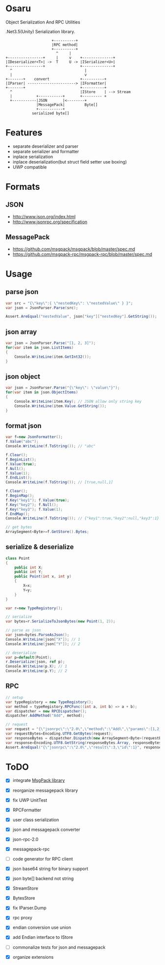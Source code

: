 # Osaru
Object Serialization And RPC Utilities

.Net3.5(Unity) Serialization library.

```
                     +----------+
                     |RPC method|
                     +----------+
                       ^     |
+----------------+     |     v    +--------------+
|IDeserializer<T>| ->  T     U -> |ISerializer<U>|
+----------------+                +--------------+
  ^                                 |
  |                                 v
+-------+    convert              +----------+
|IParser| ----------------------> |IFormatter|
+-------+                         +----------+
  ^                               |IStore    | --> Stream
  |           +-----------+       +--------- +
  +-----------|JSON       |<--------+
              |MessagePack|         Byte[]
              +-----------+
            serialized byte[]
```

# Features
* separate deserializer and parser
* separate serializer and formatter
* inplace serialization
* inplace deserialization(but struct field setter use boxing)
* UWP compatible

# Formats

## JSON
* http://www.json.org/index.html
* http://www.jsonrpc.org/specification

## MessagePack
* https://github.com/msgpack/msgpack/blob/master/spec.md
* https://github.com/msgpack-rpc/msgpack-rpc/blob/master/spec.md

# Usage

## parse json

```cs
var src = "{\"key\":{ \"nestedKey\": \"nestedValue\" } }";
var json = JsonParser.Parse(src);

Assert.AreEqual("nestedValue", json["key"]["nestedKey"].GetString());
```

## json array

```cs
var json = JsonParser.Parse("[1, 2, 3]");
for(var item in json.ListItems)
{
    Console.WriteLine(item.GetInt32());
}
```

## json object

```cs
var json = JsonParser.Parse("{\"key\": \"value\"}");
for(var item in json.ObjectItems)
{
    Console.WriteLine(item.Key); // JSON allow only string key
    Console.WriteLine(item.Value.GetString());
}
```

## format json

```cs
var f=new JsonFormatter();
f.Value("abc");
Console.WriteLine(f.ToString()); // "abc"

f.Clear();
f.BeginList();
f.Value(true);
f.Null();
f.Value(1);
f.EndList();
Console.WriteLine(f.ToString()); // [true,null,1]

f.Clear();
f.BeginMap();
f.Key("key1"); f.Value(true);
f.Key("key2"); f.Null();
f.Key("key3"); f.Value(1);
f.EndMap();
Console.WriteLine(f.ToString()); // {"key1":true,"key2":null,"key3":1}

// get bytes
ArraySegment<Byte>=f.GetStore().Bytes;
```

## serialize & deserialize

```cs
class Point
{
    public int X;
    public int Y;
    public Point(int x, int y)
    {
        X=x;
        Y=y;
    }
}

var r=new TypeRegistory();

// serialize
var bytes=r.SerializeToJsonBytes(new Point(1, 2));

// parse as json
var json=bytes.ParseAsJson();
Console.WriteLine(json["X"]); // 1
Console.WriteLine(json["Y"]); // 2

// deserialize
var p=default(Point);
r.Deserialize(json, ref p);
Console.WriteLine(p.X); // 1
Console.WriteLine(p.Y); // 2
```

## RPC

```cs
// setup
var typeRegistory = new TypeRegistory();
var method = typeRegistory.RPCFunc((int a, int b) => a + b);
var dispatcher = new RPCDispatcher();
dispatcher.AddMethod("Add", method);

// request
var request = "{\"jsonrpc\":\"2.0\",\"method\":\"Add\",\"params\":[1,2],\"id\":1}";
var requestBytes=Encoding.UTF8.GetBytes(request);
var responseBytes = dispatcher.Dispatch(new ArraySegment<Byte>(requestBytes));
var response=Encoding.UTF8.GetString(responseBytes.Array, responseBytes.Offset, responseBytes.Count);
Assert.AreEqual("{\"jsonrpc\":\"2.0\",\"result\":3,\"id\":1}", response);
```

# ToDO
* [x] integrate [MsgPack library](https://github.com/ousttrue/NMessagePack)
* [x] reorganize messagepack library
* [x] fix UWP UnitTest
* [x] RPCFormatter
* [x] user class serialization
* [x] json and messagepack converter
* [x] json-rpc-2.0
* [x] messagepack-rpc
* [ ] code generator for RPC client
* [x] json base64 string for binary support
* [x] json byte[] backend not string
* [x] StreamStore
* [x] BytesStore
* [x] fix IParser.Dump
* [x] rpc proxy
* [x] endian conversion use union
* [x] add Endian interface to IStore 
* [ ] commonalize tests for json and messagepack
* [x] organize extensions


